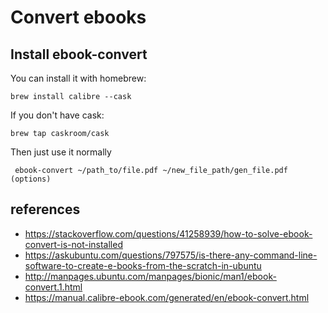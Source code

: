 # Convert ebooks
## Install ebook-convert

You can install it with homebrew:
```
brew install calibre --cask
```
If you don't have cask:
```
brew tap caskroom/cask
```
Then just use it normally

```
 ebook-convert ~/path_to/file.pdf ~/new_file_path/gen_file.pdf (options)
 ```
 
 ## references
 * https://stackoverflow.com/questions/41258939/how-to-solve-ebook-convert-is-not-installed
 * https://askubuntu.com/questions/797575/is-there-any-command-line-software-to-create-e-books-from-the-scratch-in-ubuntu
 * http://manpages.ubuntu.com/manpages/bionic/man1/ebook-convert.1.html
 * https://manual.calibre-ebook.com/generated/en/ebook-convert.html
